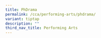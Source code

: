 ```yaml
---
title: PhDrama
permalink: /cca/performing-arts/phdrama/
variant: tiptap
description: ""
third_nav_title: Performing Arts
---
```

